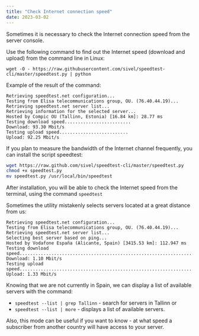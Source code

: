 ```yaml
---
title: "Check Internet connection speed"
date: 2023-03-02
---
```


Sometimes it is necessary to check the Internet connection speed from the server console.

Use the following command to find out the Internet speed (download and upload) from the command line in Linux:

```
wget -O - https://raw.githubusercontent.com/sivel/speedtest-cli/master/speedtest.py | python
```

Example of the result of the command:

```
Retrieving speedtest.net configuration...
Testing from Elisa telecommunications group, OU. (76.40.44.19)...
Retrieving speedtest.net server list...
Retrieving information for the selected server...
Hosted by Compic OU (Tallinn, Estonia) [16.84 km]: 28.77 ms
Testing download speed.........................
Download: 93.30 Mbit/s
Testing upload speed..........................
Upload: 92.25 Mbit/s
```

If you plan to measure the bandwidth of the Internet channel frequently, you can install the script speedtest:

```sh
wget https://raw.github.com/sivel/speedtest-cli/master/speedtest.py
chmod +x speedtest.py
mv speedtest.py /usr/local/bin/speedtest
```

After installation, you will be able to check the Internet speed from the terminal, using the command `speedtest`

Sometimes the utility mistakenly selects servers located at a great distance from us:

```
Retrieving speedtest.net configuration...
Testing from Elisa telecommunications group, OU. (76.40.44.19)...
Retrieving speedtest.net server list...
Selecting best server based on ping...
Hosted by Vodafone España (Alicante, Spain) [3415.53 km]: 112.947 ms
Testing download speed................................................................................
Download: 1.10 Mbit/s
Testing upload speed................................................................................................
Upload: 1.33 Mbit/s
```

Knowing that we are not currently in Spain, we can display a list of available servers with the command:
- `speedtest --list | grep Tallinn` - search for servers in Tallinn or
- `speedtest --list | more` - displays a list of available servers.

Also, this mode can be useful if you want to know - at what speed a subscriber from another country will have access to your server.
